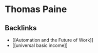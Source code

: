 # Thomas Paine



## Backlinks

-   [[Automation and the Future of Work]]
-   [[universal basic income]]
